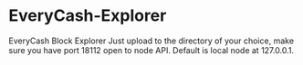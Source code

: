 # EveryCash-Explorer
EveryCash Block Explorer
Just upload to the directory of your choice, make sure you have port 18112 open to node API.  Default is local node at 127.0.0.1.
